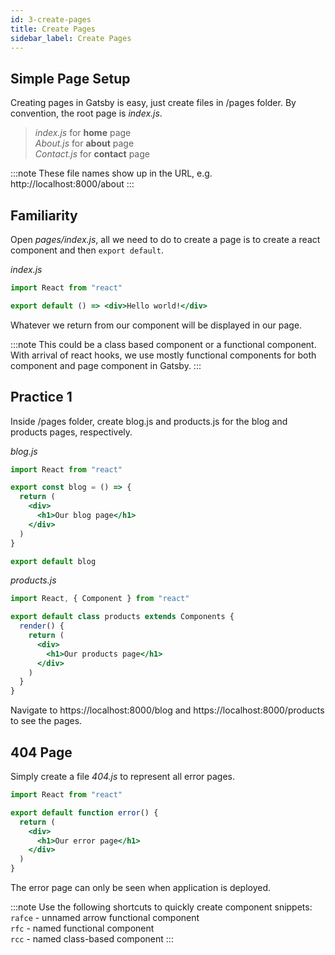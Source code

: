 ```yaml
---
id: 3-create-pages
title: Create Pages
sidebar_label: Create Pages
---
```


## Simple Page Setup

Creating pages in Gatsby is easy, just create files in /pages folder. By convention, the root page is _index.js_.

> _index.js_ for **home** page  
> _About.js_ for **about** page  
> _Contact.js_ for **contact** page

:::note
These file names show up in the URL, e.g. http://localhost:8000/about
:::

## Familiarity

Open _pages/index.js_, all we need to do to create a page is to create a react component and then `export default`.

_index.js_

```jsx
import React from "react"

export default () => <div>Hello world!</div>
```

Whatever we return from our component will be displayed in our page.

:::note
This could be a class based component or a functional component. With arrival of react hooks, we use mostly functional components for both component and page component in Gatsby.
:::

## Practice 1

Inside /pages folder, create blog.js and products.js for the blog and products pages, respectively.

_blog.js_

```jsx
import React from "react"

export const blog = () => {
  return (
    <div>
      <h1>Our blog page</h1>
    </div>
  )
}

export default blog
```

_products.js_

```jsx
import React, { Component } from "react"

export default class products extends Components {
  render() {
    return (
      <div>
        <h1>Our products page</h1>
      </div>
    )
  }
}
```

Navigate to https://localhost:8000/blog and https://localhost:8000/products to see the pages.

## 404 Page

Simply create a file _404.js_ to represent all error pages.

```jsx
import React from "react"

export default function error() {
  return (
    <div>
      <h1>Our error page</h1>
    </div>
  )
}
```

The error page can only be seen when application is deployed.

:::note
Use the following shortcuts to quickly create component snippets:  
`rafce` - unnamed arrow functional component  
`rfc` - named functional component  
`rcc` - named class-based component
:::

